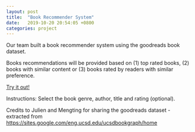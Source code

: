 ```yaml
---
layout: post
title:  "Book Recommender System"
date:   2019-10-20 20:54:05 +0800
categories: project
---
```


Our team built a book recommender system using the goodreads book dataset.

Books recommendations will be provided based on (1) top rated books, (2) books with similar content or (3) books rated by readers with similar preference.  

[Try it out!](https://nelsonljs.shinyapps.io/demo_project/)

Instructions: 
Select the book genre, author, title and rating (optional). 

Credits to Julien and Mengting for sharing the goodreads dataset - extracted from
https://sites.google.com/eng.ucsd.edu/ucsdbookgraph/home